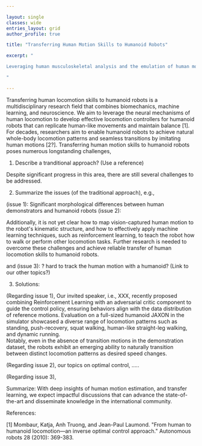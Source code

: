 ```yaml
---

layout: single 
classes: wide
entries_layout: grid
author_profile: true 

title: "Transferring Human Motion Skills to Humanoid Robots"

excerpt: "

Leveraging human musculoskeletal analysis and the emulation of human movement through humanoid robots, we will revisit various perspectives for motion optimization in humanoid systems and highlight applications.

"

---
```





 Transferring human locomotion skills to humanoid robots is a multidisciplinary research field that combines biomechanics, machine learning, and neuroscience. We aim to leverage the neural mechanisms of human locomotion to develop effective locomotion controllers for humanoid robots that can replicate human-like movements and maintain balance [1].
For decades, researchers aim to enable humanoid robots to achieve natural whole-body locomotion patterns and seamless transitions by imitating human motions [2?]. 
Transferring human motion skills to humanoid robots poses numerous longstanding challenges,  
1. Describe a tranditional approach? (Use a reference)

Despite significant progress in this area, there are still several challenges to be addressed.

2. Summarize the issues (of the traditional approach), e.g., 

(issue 1): Significant morphological differences between human demonstrators and humanoid robots
(issue 2): 

Additionally, it is not yet clear how to map vision-captured human motion to the robot's kinematic structure, and how to effectively apply machine learning techniques, such as reinforcement learning, to teach the robot how to walk or perform other locomotion tasks. Further research is needed to overcome these challenges and achieve reliable transfer of human locomotion skills to humanoid robots.

and (issue 3): ?  hard to track the human motion with a humanoid?  (Link to our other topics?)

3. Solutions: 

(Regarding issue 1), Our invited speaker, i.e., XXX, recently proposed combining Reinforcement Learning  with an adversarial critic component to guide the control policy, ensuring behaviors align with the data distribution of reference motions. Evaluation on a full-sized humanoid JAXON in the simulator showcased a diverse range of locomotion patterns such as standing, push-recovery, squat walking, human-like straight-leg walking, and dynamic running.  
Notably, even in the absence of transition motions in the demonstration dataset, the robots exhibit an emerging ability to naturally transition between distinct locomotion patterns as desired speed changes.


(Regarding issue 2), our topics on optimal control, .....

(Regarding issue 3), 



Summarize: With deep insights of human motion estimation, and transfer learning, we expect impactful discussions that can advance the state-of-the-art and disseminate knowledge in the international community. 



References:

[1] Mombaur, Katja, Anh Truong, and Jean-Paul Laumond. "From human to humanoid locomotion—an inverse optimal control approach." Autonomous robots 28 (2010): 369-383.
